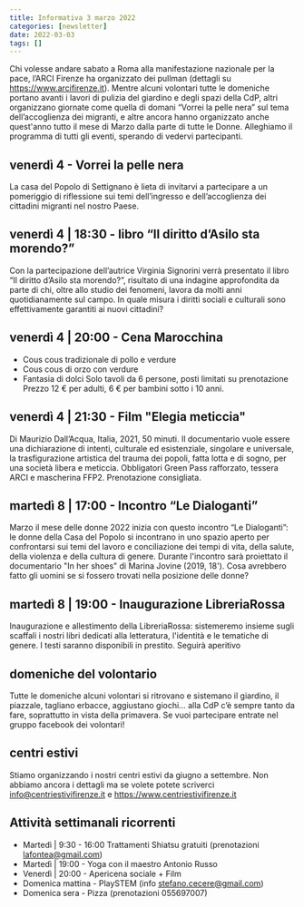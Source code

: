 ```yaml
---
title: Informativa 3 marzo 2022
categories: [newsletter]
date: 2022-03-03
tags: []
---
```


Chi volesse andare sabato a Roma alla manifestazione nazionale per la pace, l’ARCI Firenze ha organizzato dei pullman (dettagli su https://www.arcifirenze.it).
Mentre alcuni volontari tutte le domeniche portano avanti i lavori di pulizia del giardino e degli spazi della CdP, altri organizzano giornate come quella di domani “Vorrei la pelle nera” sul tema dell’accoglienza dei migranti, e altre ancora hanno organizzato anche quest'anno tutto il mese di Marzo dalla parte di tutte le Donne.
Alleghiamo il programma di tutti gli eventi, sperando di vedervi partecipanti.

## venerdì 4 - Vorrei la pelle nera
La casa del Popolo di Settignano è lieta di invitarvi a partecipare a un pomeriggio di riflessione sui temi dell’ingresso e dell’accoglienza dei cittadini migranti nel nostro Paese.

## venerdì 4 | 18:30 - libro “Il diritto d’Asilo sta morendo?”
Con la partecipazione dell’autrice Virginia Signorini verrà presentato il libro “Il diritto d’Asilo sta morendo?”, risultato di una indagine approfondita da parte di chi, oltre allo studio dei fenomeni, lavora da molti anni quotidianamente sul campo. In quale misura i diritti sociali e culturali sono effettivamente garantiti ai nuovi cittadini?

## venerdì 4 | 20:00 - Cena Marocchina
- Cous cous tradizionale di pollo e verdure
- Cous cous di orzo con verdure
- Fantasia di dolci
Solo tavoli da 6 persone, posti limitati su prenotazione
Prezzo 12 € per adulti, 6 € per bambini sotto i 10 anni. 

## venerdì 4 | 21:30 - Film "Elegia meticcia"
Di Maurizio Dall’Acqua, Italia, 2021, 50 minuti.
Il documentario vuole essere una dichiarazione di intenti, culturale ed esistenziale, singolare e universale, la trasfigurazione artistica del trauma dei popoli, fatta  lotta e di sogno, per una società libera e meticcia.
Obbligatori Green Pass rafforzato, tessera ARCI e mascherina FFP2. Prenotazione consigliata.

## martedì 8 | 17:00 - Incontro “Le Dialoganti”
Marzo il mese delle donne 2022 inizia con questo incontro “Le Dialoganti”: le donne della Casa del Popolo si incontrano in uno spazio aperto per confrontarsi sui temi del lavoro e conciliazione dei tempi di vita, della salute, della violenza e della cultura di genere.
Durante l'incontro sarà proiettato il documentario "In her shoes" di Marina Jovine (2019, 18').
Cosa avrebbero fatto gli uomini se si fossero trovati nella posizione delle donne?

## martedì 8 | 19:00 - Inaugurazione LibreriaRossa
Inaugurazione e allestimento della LibreriaRossa: sistemeremo insieme sugli scaffali i nostri  libri dedicati alla letteratura, l'identità e le tematiche di genere. I testi saranno disponibili in prestito.
Seguirà aperitivo

## domeniche del volontario
Tutte le domeniche alcuni volontari si ritrovano e sistemano il giardino, il piazzale, tagliano erbacce, aggiustano giochi… alla CdP c’è sempre tanto da fare, soprattutto in vista della primavera. Se vuoi partecipare entrate nel gruppo facebook dei volontari!

## centri estivi
Stiamo organizzando i nostri centri estivi da giugno a settembre. Non abbiamo ancora i dettagli ma se volete potete scriverci info@centriestivifirenze.it e https://www.centriestivifirenze.it

## Attività settimanali ricorrenti
- Martedì | 9:30 - 16:00 Trattamenti Shiatsu gratuiti (prenotazioni lafontea@gmail.com)
- Martedì | 19:00 - Yoga con il maestro Antonio Russo
- Venerdì | 20:00 - Apericena sociale + Film
- Domenica mattina - PlaySTEM (info stefano.cecere@gmail.com)
- Domenica sera - Pizza (prenotazioni 055697007)
